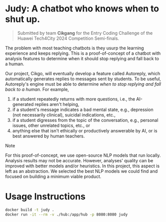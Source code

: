 # Judy: A chatbot who knows when to shut up.

> Submitted by team **Cikgang** for the Entry Coding Challenge of the Huawei Tech4City 2024 Competition Semi-finals.

The problem with most teaching chatbots is they usurp the learning experience and keeps replying. This is a proof-of-concept of a chatbot with analysis features to determine when it should stop replying and fall back to a human.

Our project, Cikgo, will eventually develop a feature called Autoreply, which automatically generates replies to messages sent by students. To be useful, Autoreply's engine must be able to determine _when to stop replying and fall back to a human_. For example,

1. if a student repeatedly returns with more questions, i.e., the AI-generated replies aren't helping,
2. if a student's message indicates a bad mental state, e.g., depression (not necessarily clinical), suicidal indications, etc.,
3. if a student digresses from the topic of the conversation, e.g., personal issues, other unrelated topics, etc., or
4. anything else that isn't ethically or productively answerable by AI, or is best answered by human teachers.

> [!NOTE]
> For this proof-of-concept, we use open-source NLP models that run locally. Analysis results may not be accurate. However, analyses' quality can be improved with better models and/or heuristics. In this project, this aspect is left as an abstraction. We selected the best NLP models we could find and focused on building a minimum viable product.

# Usage Instructions

```sh
docker build -t judy .
docker run -it --rm -v ./hub:/app/hub -p 8080:8080 judy
```
